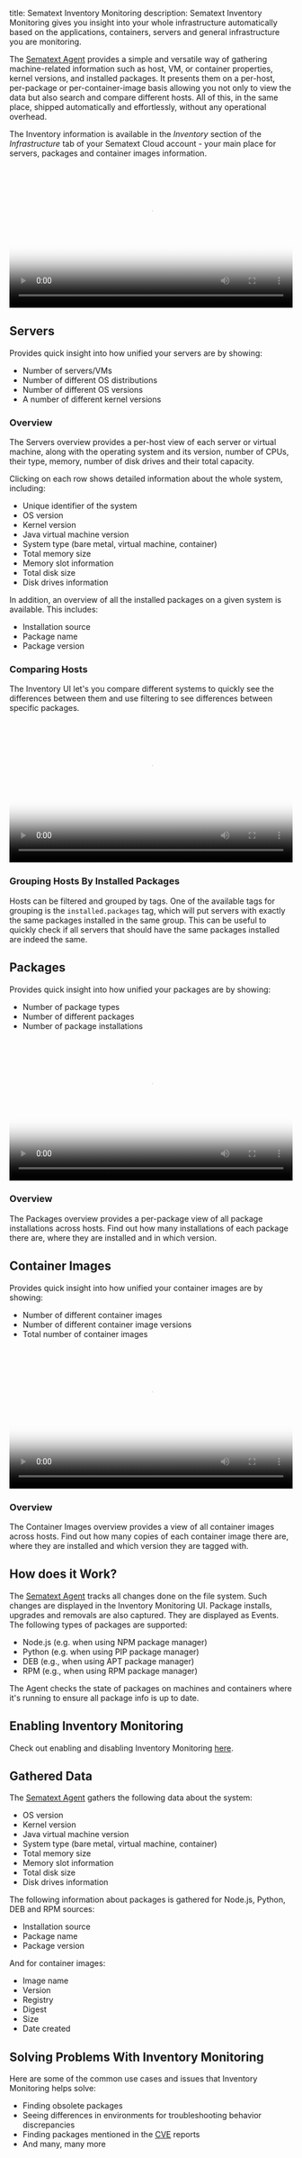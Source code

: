 title: Sematext Inventory Monitoring
description: Sematext Inventory Monitoring gives you insight into your whole infrastructure automatically based on the applications, containers, servers and general infrastructure you are monitoring.

The [Sematext Agent](../agents/sematext-agent) provides a simple and versatile way of gathering machine-related information such as host, VM, or container properties, kernel versions, and installed packages. It presents them on a per-host, per-package or per-container-image basis allowing you not only to view the data but also search and compare different hosts. All of this, in the same place, shipped automatically and effortlessly, without any operational overhead.

The Inventory information is available in the *Inventory* section of the *Infrastructure* tab of your Sematext Cloud account - your main place for servers, packages and container images information.

<!-- ![Sematext Inventory Main Screen](../images/monitoring/inventory_main_view.png) -->

<video poster="../images/monitoring/thumbnail-grouping.png" style="display:block; width:100%; height:auto;" controls autoplay>
  <source src="https://cdn.sematext.com/videos/sematext-infra-inventory-group-by-v1.mp4" type="video/mp4" />
</video>

## Servers

Provides quick insight into how unified your servers are by showing:

- Number of servers/VMs
- Number of different OS distributions
- Number of different OS versions
- A number of different kernel versions

### Overview

The Servers overview provides a per-host view of each server or virtual machine, along with the operating system and its version, number of CPUs, their type, memory, number of disk drives and their total capacity.

Clicking on each row shows detailed information about the whole system, including:

- Unique identifier of the system
- OS version
- Kernel version
- Java virtual machine version
- System type (bare metal, virtual machine, container)
- Total memory size
- Memory slot information
- Total disk size
- Disk drives information

In addition, an overview of all the installed packages on a given system is available. This includes:

- Installation source
- Package name
- Package version

### Comparing Hosts

The Inventory UI let's you compare different systems to quickly see the differences between them and use filtering to see differences between specific packages.

<video poster="../images/monitoring/thumbnail-grouping.png" style="display:block; width:100%; height:auto;" controls>
  <source src="https://cdn.sematext.com/videos/sematext-infra-inventory-hosts-compare-v1.mp4" type="video/mp4" />
</video>

### Grouping Hosts By Installed Packages

Hosts can be filtered and grouped by tags. One of the available tags for grouping is the `installed.packages` tag, which will put servers with exactly the same packages installed in the same group. This can be useful to quickly check if all servers that should have the same packages installed are indeed the same.

## Packages

Provides quick insight into how unified your packages are by showing:

- Number of package types
- Number of different packages
- Number of package installations

<video poster="../images/monitoring/thumbnail-grouping.png" style="display:block; width:100%; height:auto;" controls>
  <source src="https://cdn.sematext.com/videos/sematext-infra-inventory-packages-v1.mp4" type="video/mp4" />
</video>

### Overview

The Packages overview provides a per-package view of all package installations across hosts. Find out how many installations of each package there are, where they are installed and in which version.

## Container Images

Provides quick insight into how unified your container images are by showing:

- Number of different container images
- Number of different container image versions
- Total number of container images

<video poster="../images/monitoring/thumbnail-grouping.png" style="display:block; width:100%; height:auto;" controls>
  <source src="https://cdn.sematext.com/videos/sematext-infra-inventory-container-images-v1.mp4" type="video/mp4" />
</video>

### Overview

The Container Images overview provides a view of all container images across hosts. Find out how many copies of each container image there are, where they are installed and which version they are tagged with.



## How does it Work?

The [Sematext Agent](../agents/sematext-agent) tracks all changes done on the file system. Such changes are displayed in the Inventory Monitoring UI. Package installs, upgrades and removals are also captured. They are displayed as Events. The following types of packages are supported:

- Node.js (e.g. when using NPM package manager)
- Python (e.g. when using PIP package manager)
- DEB (e.g., when using APT package manager)
- RPM (e.g., when using RPM package manager)

The Agent checks the state of packages on machines and containers where it's running to ensure all package info is up to date.

## Enabling Inventory Monitoring

Check out enabling and disabling Inventory Monitoring [here](../agents/sematext-agent/packages/configuration/).

## Gathered Data

The [Sematext Agent](../agents/sematext-agent) gathers the following data about the system:

- OS version
- Kernel version
- Java virtual machine version
- System type (bare metal, virtual machine, container)
- Total memory size
- Memory slot information
- Total disk size
- Disk drives information

The following information about packages is gathered for Node.js, Python, DEB and RPM sources:

- Installation source
- Package name
- Package version

And for container images:
- Image name
- Version
- Registry
- Digest
- Size
- Date created

## Solving Problems With Inventory Monitoring

Here are some of the common use cases and issues that Inventory Monitoring helps solve:

- Finding obsolete packages
- Seeing differences in environments for troubleshooting behavior discrepancies
- Finding packages mentioned in the [CVE](https://en.wikipedia.org/wiki/Common_Vulnerabilities_and_Exposures) reports
- And many, many more
